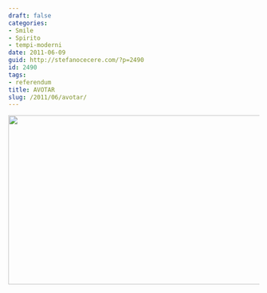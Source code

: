 ```yaml
---
draft: false
categories:
- Smile
- Spirito
- tempi-moderni
date: 2011-06-09
guid: http://stefanocecere.com/?p=2490
id: 2490
tags:
- referendum
title: AVOTAR
slug: /2011/06/avotar/
---
```


<img class="alignnone size-full wp-image-2491" title="avotar" src="http://stefanocecere.com/wp-content/uploads/sites/3/2011/06/avotar.jpg" alt="" width="610" height="340" srcset="http://stefanocecere.com/wp-content/uploads/sites/3/2011/06/avotar.jpg 610w, http://stefanocecere.com/wp-content/uploads/sites/3/2011/06/avotar-300x167.jpg 300w" sizes="(max-width: 610px) 100vw, 610px" />